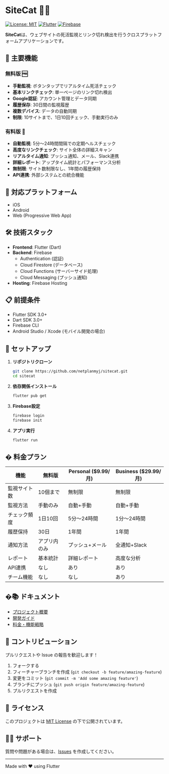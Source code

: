 # SiteCat 🐱‍💻

[![License: MIT](https://img.shields.io/badge/License-MIT-yellow.svg)](https://opensource.org/licenses/MIT)
[![Flutter](https://img.shields.io/badge/Flutter-3.0+-blue.svg)](https://flutter.dev/)
[![Firebase](https://img.shields.io/badge/Firebase-Enabled-orange.svg)](https://firebase.google.com/)

**SiteCat**は、ウェブサイトの死活監視とリンク切れ検出を行うクロスプラットフォームアプリケーションです。

## 🚀 主要機能

### 無料版 🆓
- **手動監視**: ボタンタップでリアルタイム死活チェック
- **基本リンクチェック**: 単一ページのリンク切れ検出
- **Google認証**: アカウント管理とデータ同期
- **履歴保存**: 30日間の監視履歴
- **複数デバイス**: データの自動同期
- **制限**: 10サイトまで、1日10回チェック、手動実行のみ

### 有料版 💎
- **自動監視**: 5分〜24時間間隔での定期ヘルスチェック
- **高度なリンクチェック**: サイト全体の詳細スキャン
- **リアルタイム通知**: プッシュ通知、メール、Slack連携
- **詳細レポート**: アップタイム統計とパフォーマンス分析
- **無制限**: サイト数制限なし、1年間の履歴保持
- **API連携**: 外部システムとの統合機能

## 📱 対応プラットフォーム

- iOS
- Android  
- Web (Progressive Web App)

## 🛠 技術スタック

- **Frontend**: Flutter (Dart)
- **Backend**: Firebase
  - Authentication (認証)
  - Cloud Firestore (データベース)
  - Cloud Functions (サーバーサイド処理)
  - Cloud Messaging (プッシュ通知)
- **Hosting**: Firebase Hosting

## 📋 前提条件

- Flutter SDK 3.0+
- Dart SDK 3.0+
- Firebase CLI
- Android Studio / Xcode (モバイル開発の場合)

## 🚦 セットアップ

1. **リポジトリクローン**
   ```bash
   git clone https://github.com/netplanmyj/sitecat.git
   cd sitecat
   ```

2. **依存関係インストール**
   ```bash
   flutter pub get
   ```

3. **Firebase設定**
   ```bash
   firebase login
   firebase init
   ```

4. **アプリ実行**
   ```bash
   flutter run
   ```

## � 料金プラン

| 機能 | 無料版 | Personal ($9.99/月) | Business ($29.99/月) |
|------|--------|-------------------|---------------------|
| 監視サイト数 | 10個まで | 無制限 | 無制限 |
| 監視方法 | 手動のみ | 自動+手動 | 自動+手動 |
| チェック頻度 | 1日10回 | 5分〜24時間 | 1分〜24時間 |
| 履歴保持 | 30日 | 1年間 | 1年間 |
| 通知方法 | アプリ内のみ | プッシュ+メール | 全通知+Slack |
| レポート | 基本統計 | 詳細レポート | 高度な分析 |
| API連携 | なし | あり | あり |
| チーム機能 | なし | なし | あり |

## �📚 ドキュメント

- [プロジェクト概要](docs/PROJECT_CONCEPT.md)
- [開発ガイド](docs/DEVELOPMENT_GUIDE.md)
- [料金・機能戦略](docs/PRICING_STRATEGY.md)

## 🤝 コントリビューション

プルリクエストや Issue の報告を歓迎します！

1. フォークする
2. フィーチャーブランチを作成 (`git checkout -b feature/amazing-feature`)
3. 変更をコミット (`git commit -m 'Add some amazing feature'`)
4. ブランチにプッシュ (`git push origin feature/amazing-feature`)
5. プルリクエストを作成

## 📄 ライセンス

このプロジェクトは [MIT License](LICENSE) の下で公開されています。

## 🙋‍♂️ サポート

質問や問題がある場合は、[Issues](https://github.com/netplanmyj/sitecat/issues) を作成してください。

---

Made with ❤️ using Flutter
